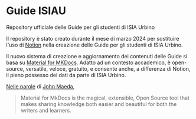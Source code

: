 # Guide ISIAU
 Repository ufficiale delle Guide per gli studenti di ISIA Urbino

 Il repository è stato creato durante il mese di marzo 2024 per sostituire l'uso di [Notion](https://www.notion.so) nella creazione delle Guide per gli studenti di ISIA Urbino. 
 
 Il nuovo sistema di creazione e aggiornamento dei contenuti delle Guide si basa su [Material for MKDocs](https://squidfunk.github.io/mkdocs-material/). Adatto ad un contesto accademico, è open-source, versatile, veloce, gratuito, e consente anche, a differenza di Notion, il pieno possesso dei dati da parte di ISIA Urbino.

 [Nelle parole](https://squidfunk.github.io/mkdocs-material/) di [John Maeda](https://it.wikipedia.org/wiki/John_Maeda),
 
 > Material for MkDocs is the magical, extensible, Open Source tool that makes sharing knowledge both easier and beautiful for both the writers and learners.


